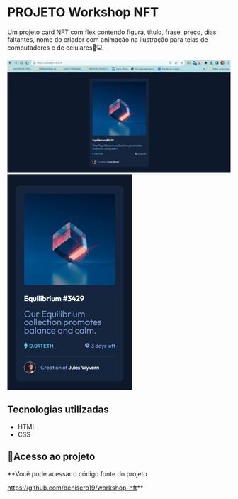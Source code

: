# PROJETO Workshop NFT
Um projeto card NFT com flex contendo figura, título, frase, preço, dias faltantes, nome do criador com animação na ilustração para telas de computadores e de celulares📲💻

<img src="./desktop nft.gif" alt="Gif da tela do desktop">

<img src="./mobile nft.gif" alt="Gif da tela do mobile">

## Tecnologias utilizadas
- HTML
- CSS

## 📂Acesso ao projeto

**Você pode acessar o código fonte do projeto 

<https://github.com/denisero19/workshop-nft>**
